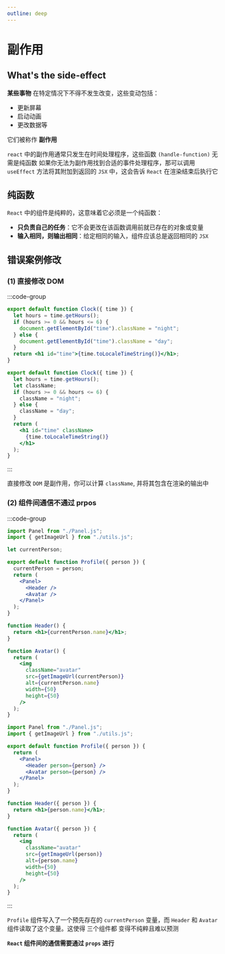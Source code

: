 ```yaml
---
outline: deep
---
```


# 副作用

## What's the side-effect

**某些事物** 在特定情况下不得不发生改变，这些变动包括：

- 更新屏幕
- 启动动画
- 更改数据等

它们被称作 **副作用**

`react` 中的副作用通常只发生在时间处理程序，这些函数 `(handle-function)` 无需是纯函数
如果你无法为副作用找到合适的事件处理程序，那可以调用 `useEffect` 方法将其附加到返回的 `JSX` 中，这会告诉 `React` 在渲染结束后执行它

## 纯函数

`React` 中的组件是纯粹的，这意味着它必须是一个纯函数：

- **只负责自己的任务**：它不会更改在该函数调用前就已存在的对象或变量
- **输入相同，则输出相同**：给定相同的输入，组件应该总是返回相同的 `JSX`

## 错误案例修改

### (1) 直接修改 DOM

:::code-group

```jsx [error]
export default function Clock({ time }) {
  let hours = time.getHours();
  if (hours >= 0 && hours <= 6) {
    document.getElementById("time").className = "night";
  } else {
    document.getElementById("time").className = "day";
  }
  return <h1 id="time">{time.toLocaleTimeString()}</h1>;
}
```

```jsx [right]
export default function Clock({ time }) {
  let hours = time.getHours();
  let className;
  if (hours >= 0 && hours <= 6) {
    className = "night";
  } else {
    className = "day";
  }
  return (
    <h1 id="time" className>
      {time.toLocaleTimeString()}
    </h1>
  );
}
```

:::

直接修改 `DOM` 是副作用，你可以计算 `className`, 并将其包含在渲染的输出中

### (2) 组件间通信不通过 prpos

:::code-group

```jsx [error]
import Panel from "./Panel.js";
import { getImageUrl } from "./utils.js";

let currentPerson;

export default function Profile({ person }) {
  currentPerson = person;
  return (
    <Panel>
      <Header />
      <Avatar />
    </Panel>
  );
}

function Header() {
  return <h1>{currentPerson.name}</h1>;
}

function Avatar() {
  return (
    <img
      className="avatar"
      src={getImageUrl(currentPerson)}
      alt={currentPerson.name}
      width={50}
      height={50}
    />
  );
}
```

```jsx [right]
import Panel from "./Panel.js";
import { getImageUrl } from "./utils.js";

export default function Profile({ person }) {
  return (
    <Panel>
      <Header person={person} />
      <Avatar person={person} />
    </Panel>
  );
}

function Header({ person }) {
  return <h1>{person.name}</h1>;
}

function Avatar({ person }) {
  return (
    <img
      className="avatar"
      src={getImageUrl(person)}
      alt={person.name}
      width={50}
      height={50}
    />
  );
}
```

:::

`Profile` 组件写入了一个预先存在的 `currentPerson` 变量，而 `Header` 和 `Avatar` 组件读取了这个变量。这使得 三个组件都 变得不纯粹且难以预测

**`React` 组件间的通信需要通过 `props` 进行**
